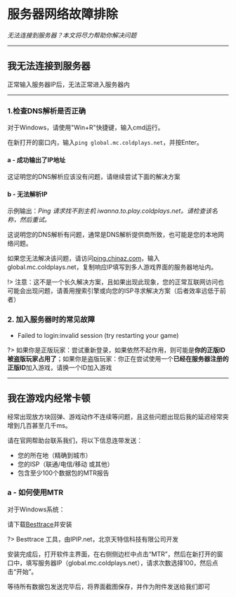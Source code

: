 # 服务器网络故障排除

*无法连接到服务器？本文将尽力帮助你解决问题*


----------

## 我无法连接到服务器

正常输入服务器IP后，无法正常进入服务器内

----------

### 1.检查DNS解析是否正确

对于Windows，请使用"Win+R"快捷键，输入cmd运行。

在新打开的窗口内，输入`ping global.mc.coldplays.net`，并按Enter。

#### a - 成功输出了IP地址

这证明您的DNS解析应该没有问题，请继续尝试下面的解决方案

#### b - 无法解析IP

示例输出：*Ping 请求找不到主机 iwanna.to.play.coldplays.net。请检查该名称，然后重试。*

这说明您的DNS解析有问题，通常是DNS解析提供商所致，也可能是您的本地网络问题。

如果您无法解决该问题，请访问[ping.chinaz.com](ping.chinaz.com)，输入global.mc.coldplays.net，复制响应IP填写到多人游戏界面的服务器地址内。

!> 注意：这不是一个长久解决方案，且如果出现此现象，您的正常互联网访问也可能会出现问题，请善用搜索引擎或向您的ISP寻求解决方案（后者效率远低于前者）

### 2. 加入服务器时的常见故障

- Failed to login:invalid session (try restarting your game)

?> 如果你是正版玩家：尝试重新登录，如果依然不起作用，则可能是**你的正版ID被盗版玩家占用了**；如果你是盗版玩家：你正在尝试使用一个**已经在服务器注册的正版ID**加入游戏，请换一个ID加入游戏


----------

## 我在游戏内经常卡顿

经常出现放方块回弹、游戏动作不连续等问题，且这些问题出现后我的延迟经常突增到几百甚至几千ms。

请在官网帮助台联系我们，将以下信息连带发送：

 - 您的所在地（精确到城市）
 - 您的ISP（联通/电信/移动 或其他）
 - 包含至少100个数据包的MTR报告

### a - 如何使用MTR

对于Windows系统：

请下载[Besttrace](https://cdn.ipip.net/17mon/besttrace.exe)并安装

?> Besttrace 工具，由IPIP.net，北京天特信科技有限公司开发

安装完成后，打开软件主界面，在右侧侧边栏中点击“MTR”，然后在新打开的窗口中，填写服务器IP（global.mc.coldplays.net），请求次数选择100，然后点击“开始”。

等待所有数据包发送完毕后，将界面截图保存，并作为附件发送给我们即可



